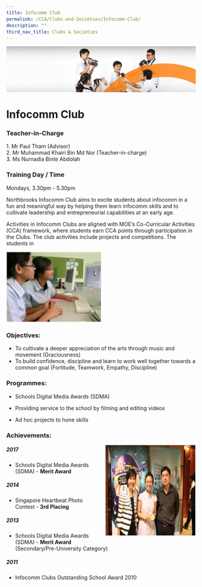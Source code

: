 ```yaml
---
title: Infocomm Club
permalink: /CCA/Clubs-and-Societies/Infocomm-Club/
description: ""
third_nav_title: Clubs & Societies
---
```

![](/images/cca.jpg)

Infocomm Club
=============
### Teacher-in-Charge

1. Mr Paul Tham (Advisor)  
2\. Mr Muhammad Khairi Bin Md Nor (Teacher-in-charge)  
3\. Ms Nurnadia Binte Abdolah

### Training Day / Time





Mondays, 3.30pm - 5.30pm

Northbrooks Infocomm Club aims to excite students about infocomm in a fun and meaningful way by helping them learn infocomm skills and to cultivate leadership and entrepreneurial capabilities at an early age.

Activities in Infocomm Clubs are aligned with MOE’s Co-Curricular Activities (CCA) framework, where students earn CCA points through participation in the Clubs. The club activities include projects and competitions. The students in


<img src="/images/infocomm.png" style="width:50%">


### Objectives:

*   To cultivate a deeper appreciation of the arts through music and movement (Graciousness)
*   To build confidence, discipline and learn to work well together towards a common goal (Fortitude, Teamwork, Empathy, Discipline)

### Programmes:

*   Schools Digital Media Awards (SDMA)  
    
*   Providing service to the school by filming and editing videos
    
*   Ad hoc projects to hone skills

### Achievements:


<img src="/images/infocomm2.png" style="width:240px;height:240px;margin-left:15px;" align = "right">



##### 2017  

*   Schools Digital Media Awards (SDMA) - <b>Merit Award</b>

##### 2014

*   Singapore Heartbeat Photo Contest - <b>3rd Placing</b>

##### 2013

*   Schools Digital Media Awards (SDMA) - <b>Merit Award</b>  
    (Secondary/Pre-University Category)

##### 2011

*   Infocomm Clubs Outstanding School Award 2010